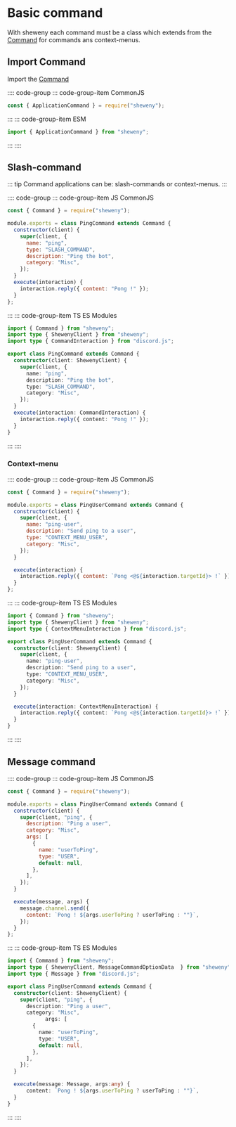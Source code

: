# Basic command

With sheweny each command must be a class which extends from the [Command](../../doc/structures/Command.md) for commands ans context-menus.

## Import Command

Import the [Command](../../doc/structures/Command.md)

:::: code-group
::: code-group-item CommonJS

```js
const { ApplicationCommand } = require("sheweny");
```

:::
::: code-group-item ESM

```js
import { ApplicationCommand } from "sheweny";
```

:::
::::

## Slash-command

::: tip
Command applications can be: slash-commands or context-menus.
:::

:::: code-group
::: code-group-item JS CommonJS

```js
const { Command } = require("sheweny");

module.exports = class PingCommand extends Command {
  constructor(client) {
    super(client, {
      name: "ping",
      type: "SLASH_COMMAND",
      description: "Ping the bot",
      category: "Misc",
    });
  }
  execute(interaction) {
    interaction.reply({ content: "Pong !" });
  }
};
```

:::
::: code-group-item TS ES Modules

```ts
import { Command } from "sheweny";
import type { ShewenyClient } from "sheweny";
import type { CommandInteraction } from "discord.js";

export class PingCommand extends Command {
  constructor(client: ShewenyClient) {
    super(client, {
      name: "ping",
      description: "Ping the bot",
      type: "SLASH_COMMAND",
      category: "Misc",
    });
  }
  execute(interaction: CommandInteraction) {
    interaction.reply({ content: "Pong !" });
  }
}
```

:::
::::

### Context-menu

:::: code-group
::: code-group-item JS CommonJS

```js
const { Command } = require("sheweny");

module.exports = class PingUserCommand extends Command {
  constructor(client) {
    super(client, {
      name: "ping-user",
      description: "Send ping to a user",
      type: "CONTEXT_MENU_USER",
      category: "Misc",
    });
  }

  execute(interaction) {
    interaction.reply({ content: `Pong <@${interaction.targetId}> !` });
  }
};
```

:::
::: code-group-item TS ES Modules

```ts
import { Command } from "sheweny";
import type { ShewenyClient } from "sheweny";
import type { ContextMenuInteraction } from "discord.js";

export class PingUserCommand extends Command {
  constructor(client: ShewenyClient) {
    super(client, {
      name: "ping-user",
      description: "Send ping to a user",
      type: "CONTEXT_MENU_USER",
      category: "Misc",
    });
  }

  execute(interaction: ContextMenuInteraction) {
    interaction.reply({ content: `Pong <@${interaction.targetId}> !` });
  }
}
```

:::
::::

## Message command

:::: code-group
::: code-group-item JS CommonJS

```js
const { Command } = require("sheweny");

module.exports = class PingUserCommand extends Command {
  constructor(client) {
    super(client, "ping", {
      description: "Ping a user",
      category: "Misc",
      args: [
        {
          name: "userToPing",
          type: "USER",
          default: null,
        },
      ],
    });
  }

  execute(message, args) {
    message.channel.send({
      content: `Pong ! ${args.userToPing ? userToPing : ""}`,
    });
  }
};
```

:::
::: code-group-item TS ES Modules

```ts
import { Command } from "sheweny";
import type { ShewenyClient, MessageCommandOptionData  } from "sheweny";
import type { Message } from "discord.js";

export class PingUserCommand extends Command {
  constructor(client: ShewenyClient) {
    super(client, "ping", {
      description: "Ping a user",
      category: "Misc",
            args: [
        {
          name: "userToPing",
          type: "USER",
          default: null,
        },
      ],
    });
  }

  execute(message: Message, args:any) {
      content: `Pong ! ${args.userToPing ? userToPing : ""}`,
  }
}
```

:::
::::
